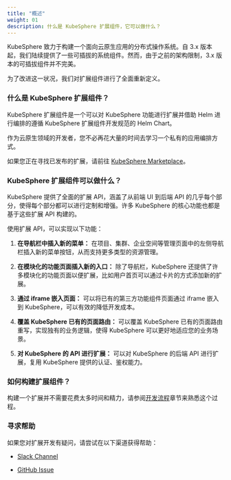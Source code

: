 ```yaml
---
title: "概述"
weight: 01
description: 什么是 KubeSphere 扩展组件，它可以做什么？ 
---
```


KubeSphere 致力于构建一个面向云原生应用的分布式操作系统。自 3.x 版本起，我们陆续提供了一些可插拔的系统组件。然而，由于之前的架构限制，3.x 版本的可插拔组件并不完美。

为了改进这一状况，我们对扩展组件进行了全面重新定义。

### 什么是 KubeSphere 扩展组件？

KubeSphere 扩展组件是一个可以对 KubeSphere 功能进行扩展并借助 Helm 进行编排的遵循 KubeSphere 扩展组件开发规范的 Helm Chart。

作为云原生领域的开发者，您不必再花大量的时间去学习一个私有的应用编排方式。

如果您正在寻找已发布的扩展，请前往 [KubeSphere Marketplace](https://kubesphere.com.cn/extensions/marketplace/)。

### KubeSphere 扩展组件可以做什么？

KubeSphere 提供了全面的扩展 API，涵盖了从前端 UI 到后端 API 的几乎每个部分，使得每个部分都可以进行定制和增强。许多 KubeSphere 的核心功能也都是基于这些扩展 API 构建的。

使用扩展 API，可以实现以下功能：

1. **在导航栏中插入新的菜单：** 在项目、集群、企业空间等管理页面中的左侧导航栏插入新的菜单按钮，从而支持更多类型的资源管理。

2. **在模块化的功能页面插入新的入口：** 除了导航栏，KubeSphere 还提供了许多模块化的功能页面以便扩展，比如用户首页可以通过卡片的方式添加新的扩展。

3. **通过 iframe 嵌入页面：** 可以将已有的第三方功能组件页面通过 iframe 嵌入到 KubeSphere，可以有效的降低开发成本。

4. **覆盖 KubeSphere 已有的页面路由：** 可以覆盖 KubeSphere 已有的页面路由重写，实现独有的业务逻辑，使得 KubeSphere 可以更好地适应您的业务场景。

5. **对 KubeSphere 的 API 进行扩展：** 可以对 KubeSphere 的后端 API 进行扩展，复用 KubeSphere 提供的认证、鉴权能力。

### 如何构建扩展组件？

构建一个扩展并不需要花费太多时间和精力，请参阅[开发流程](../../development-procedure/)章节来熟悉这个过程。

### 寻求帮助

如果您对扩展开发有疑问，请尝试在以下渠道获得帮助：

* [Slack Channel](https://join.slack.com/t/kubesphere/shared_invite/zt-219hq0b5y-el~FMRrJxGM1Egf5vX6QiA)

* [GitHub Issue](https://github.com/kubesphere/kubesphere/issues/new/choose)
